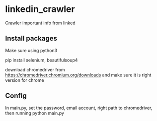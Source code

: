 # linkedin_crawler
Crawler important info from linked

## Install packages
Make sure using python3

pip install selenium, beautifulsoup4

download chromedriver from https://chromedriver.chromium.org/downloads and make sure it is right version for chrome

## Config

In main.py, set the password, email account, right path to chromedriver, then running python main.py



